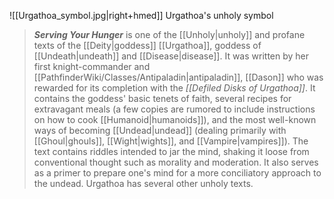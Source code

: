 ![[Urgathoa_symbol.jpg|right+hmed]] 
 Urgathoa's unholy symbol
> ***Serving Your Hunger*** is one of the [[Unholy|unholy]] and profane texts of the [[Deity|goddess]] [[Urgathoa]], goddess of [[Undeath|undeath]] and [[Disease|disease]]. It was written by her first knight-commander and [[PathfinderWiki/Classes/Antipaladin|antipaladin]], [[Dason]] who was rewarded for its completion with the *[[Defiled Disks of Urgathoa]]*. It contains the goddess' basic tenets of faith, several recipes for extravagant meals (a few copies are rumored to include instructions on how to cook [[Humanoid|humanoids]]), and the most well-known ways of becoming [[Undead|undead]] (dealing primarily with [[Ghoul|ghouls]], [[Wight|wights]], and [[Vampire|vampires]]).
> The text contains riddles intended to jar the mind, shaking it loose from conventional thought such as morality and moderation. It also serves as a primer to prepare one's mind for a more conciliatory approach to the undead.
> Urgathoa has several other unholy texts.







